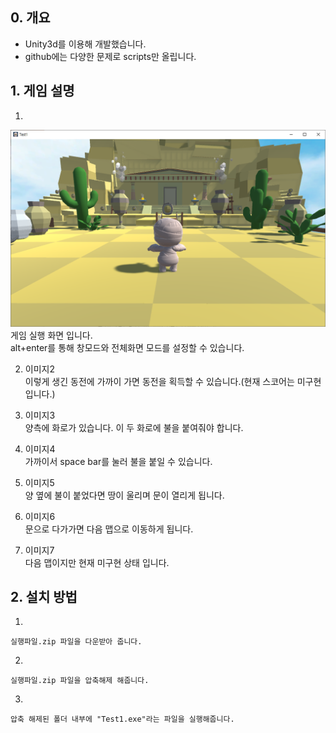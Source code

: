 ## 0. 개요
* Unity3d를 이용해 개발했습니다.
* github에는 다양한 문제로 scripts만 올립니다.

## 1. 게임 설명
  1.   
  ![Alt text](/docs/img/01.시작화면.PNG) 
  게임 실행 화면 입니다.   
  alt+enter를 통해 창모드와 전체화면 모드를 설정할 수 있습니다.
 
 2.
    이미지2   
 이렇게 생긴 동전에 가까이 가면 동전을 획득할 수 있습니다.(현재 스코어는 미구현 입니다.)
 
 3.
    이미지3   
 양측에 화로가 있습니다.
 이 두 화로에 불을 붙여줘야 합니다.
 
 4.
    이미지4     
 가까이서 space bar를 눌러 불을 붙일 수 있습니다.
 
 5.
    이미지5   
 양 옆에 불이 붙었다면 땅이 울리며 문이 열리게 됩니다.
 
 6.
    이미지6    
 문으로 다가가면 다음 맵으로 이동하게 됩니다.
 
 7.
    이미지7     
 다음 맵이지만 현재 미구현 상태 입니다.
 
## 2. 설치 방법
  1.   
    실행파일.zip 파일을 다운받아 줍니다.
  2.   
    실행파일.zip 파일을 압축해제 해줍니다.
  3.   
    압축 해제된 폴더 내부에 "Test1.exe"라는 파일을 실행해줍니다.
